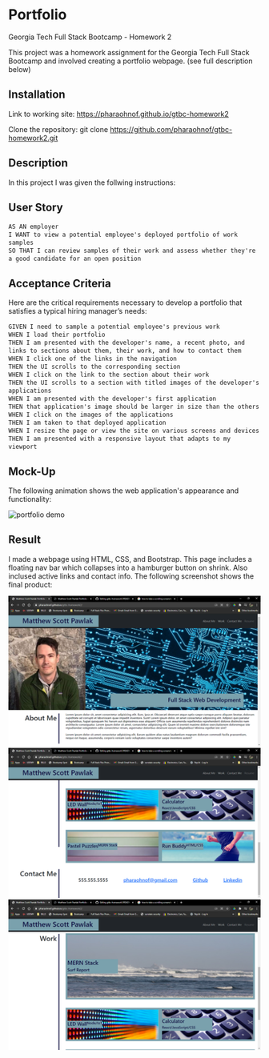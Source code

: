 # Portfolio

Georgia Tech Full Stack Bootcamp - Homework 2

This project was a homework assignment for the Georgia Tech Full Stack Bootcamp and involved creating a portfolio webpage. (see full description below)



## Installation

Link to working site: 
 <https://pharaohnof.github.io/gtbc-homework2>

Clone the repository: 
 git clone https://github.com/pharaohnof/gtbc-homework2.git



## Description

 In this project I was given the follwing instructions:


## User Story

```
AS AN employer
I WANT to view a potential employee's deployed portfolio of work samples
SO THAT I can review samples of their work and assess whether they're a good candidate for an open position
```


## Acceptance Criteria

Here are the critical requirements necessary to develop a portfolio that satisfies a typical hiring manager’s needs:

```
GIVEN I need to sample a potential employee's previous work
WHEN I load their portfolio
THEN I am presented with the developer's name, a recent photo, and links to sections about them, their work, and how to contact them
WHEN I click one of the links in the navigation
THEN the UI scrolls to the corresponding section
WHEN I click on the link to the section about their work
THEN the UI scrolls to a section with titled images of the developer's applications
WHEN I am presented with the developer's first application
THEN that application's image should be larger in size than the others
WHEN I click on the images of the applications
THEN I am taken to that deployed application
WHEN I resize the page or view the site on various screens and devices
THEN I am presented with a responsive layout that adapts to my viewport
```


## Mock-Up

The following animation shows the web application's appearance and functionality:

![portfolio demo](./assets/images/02-advanced-css-homework-demo.gif)

## Result

I made a webpage using HTML, CSS, and Bootstrap. This page includes a floating nav bar which collapses into a hamburger button on shrink. Also inclused active links and contact info. The following screenshot shows the final product:

![Final Result - hw2-1](./assets/images/hw2.png)
![Final Result - hw2-2](./assets/images/hw2-2.png)
![Final Result - hw2-3](./assets/images/hw2-3.png)


